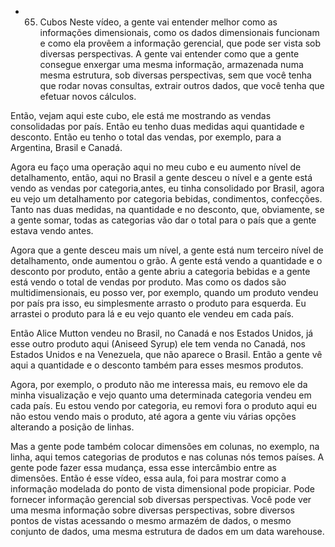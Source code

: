 - 65. Cubos
Neste vídeo, a gente vai entender melhor como as informações dimensionais, como os dados dimensionais funcionam e como ela provêem a informação gerencial, que pode ser vista sob diversas perspectivas. 
A gente vai entender como que a gente consegue enxergar uma mesma informação, armazenada numa mesma estrutura, sob diversas perspectivas, sem que você tenha que rodar novas consultas, extrair outros dados, que você tenha que efetuar novos cálculos.

Então, vejam aqui este cubo, ele está me mostrando as vendas consolidadas por país. Então eu tenho duas medidas aqui quantidade e desconto. Então eu tenho o total das vendas, por exemplo, para a Argentina, Brasil e Canadá.

Agora eu faço uma operação aqui no meu cubo e eu aumento nível de detalhamento, então, aqui no Brasil a gente desceu o nível e a gente está vendo as vendas por categoria,antes, eu tinha consolidado por Brasil, agora eu vejo um detalhamento por categoria bebidas, condimentos, confecções. Tanto nas duas medidas, na quantidade e no desconto, que, obviamente, se a gente somar, todas as categorias vão dar o total para o país que a gente estava vendo antes.

Agora que a gente desceu mais um nível, a gente está num terceiro nível de detalhamento, onde aumentou o grão.
A gente está vendo a quantidade e o desconto por produto, então a gente abriu a categoria bebidas e a gente está vendo o total de vendas por produto. Mas como os dados são multidimensionais, eu posso ver, por exemplo, quando um produto vendeu por país pra isso, eu simplesmente arrasto o produto para esquerda. Eu arrastei o produto para lá e eu vejo quanto ele vendeu em cada país.

Então Alice Mutton  vendeu no Brasil, no Canadá e nos Estados Unidos, já esse outro produto aqui (Aniseed Syrup) ele tem venda no Canadá, nos Estados Unidos e na Venezuela, que não aparece o Brasil. Então a gente vê aqui a quantidade e o desconto também para esses mesmos produtos.

Agora, por exemplo, o produto não me interessa mais, eu removo ele da minha visualização e vejo quanto uma determinada categoria vendeu em cada país.
Eu estou vendo por categoria, eu removi fora o produto aqui eu não estou vendo mais o produto, até agora a gente viu várias opções alterando a posição de linhas.

Mas a gente pode também colocar dimensões em colunas, no exemplo, na linha, aqui temos categorias de produtos e nas colunas nós temos países. A gente pode fazer essa mudança, essa esse intercâmbio entre as dimensões.
Então é esse vídeo, essa aula, foi para mostrar como a informação modelada do ponto de vista dimensional pode propiciar.
Pode fornecer informação gerencial sob diversas perspectivas. Você pode ver uma mesma informação sobre diversas perspectivas, sobre diversos pontos de vistas acessando o mesmo armazém de dados, o mesmo conjunto de dados, uma mesma estrutura de dados em um data warehouse.
